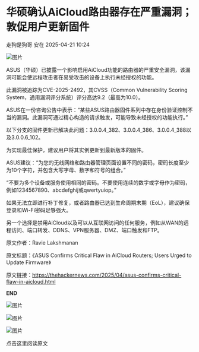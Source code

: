 #  华硕确认AiCloud路由器存在严重漏洞；敦促用户更新固件   
走狗是狗哥  安在   2025-04-21 10:24  
  
![图片](https://mmbiz.qpic.cn/mmbiz_gif/5eH7xATwT3icpLmjpDSQkXx16oAygiaJncke0vYYJvIkuzECibrQJcUW4oAedTuib1G9m372rleJRDNXNs54fBEVicg/640?wx_fmt=gif&from=appmsg&tp=webp&wxfrom=5&wx_lazy=1 "")  
  
  
ASUS（华硕）已披露一个影响启用AiCloud功能的路由器的严重安全漏洞，该漏洞可能会使远程攻击者在易受攻击的设备上执行未经授权的功能。  
  
  
此漏洞被追踪为CVE-2025-2492，其CVSS（Common Vulnerability Scoring System，通用漏洞评分系统）评分高达9.2（最高为10.0）。  
  
  
ASUS在一份咨询公告中表示：“某些ASUS路由器固件系列中存在身份验证控制不当的漏洞。此漏洞可通过精心构造的请求触发，可能导致未经授权的功能执行。”  
  
  
以下分支的固件更新已解决此问题：3.0.0.4_382、3.0.0.4_386、3.0.0.4_388以及3.0.0.6_102。  
  
  
为实现最佳保护，建议用户将其实例更新到最新版本的固件。  
  
  
ASUS建议：“为您的无线网络和路由器管理页面设置不同的密码，密码长度至少为10个字符，并包含大写字母、数字和符号的组合。”  
  
  
“不要为多个设备或服务使用相同的密码。不要使用连续的数字或字母作为密码，例如1234567890、abcdefghij或qwertyuiop。”  
  
  
如果无法立即进行补丁修复，或者路由器已达到生命周期末期（EoL），建议确保登录和Wi-Fi密码足够强大。  
  
  
另一个选择是禁用AiCloud以及可以从互联网访问的任何服务，例如从WAN的远程访问、端口转发、DDNS、VPN服务器、DMZ、端口触发和FTP。  
  
  
原文作者：Ravie Lakshmanan  
  
原文标题：《ASUS Confirms Critical Flaw in AiCloud Routers; Users Urged to Update Firmware》  
  
原文链接：https://thehackernews.com/2025/04/asus-confirms-critical-flaw-in-aicloud.html  
  
  
**END**  
  
  
  
  
![图片](https://mmbiz.qpic.cn/mmbiz_png/5eH7xATwT38GsAWe45N3w1gTbSxibA3SmS5aTicAGicFcGJE480foC3yyQ2E0HOmDsNt0ldGELFYycjNJJySBxCaw/640?wx_fmt=png&from=appmsg&wxfrom=5&wx_lazy=1&wx_co=1&tp=webp "")  
  
![图片](https://mmbiz.qpic.cn/mmbiz_jpg/5eH7xATwT38j3Ndib8YhjyiaBQhdzUe1AAfIzicyojXwPTCxD0QGZHhyRcRicJAHhUv382sYFibICoxjzktlJwEEPag/640?wx_fmt=other&wxfrom=5&wx_lazy=1&wx_co=1&tp=webp "")  
  
[](https://mp.weixin.qq.com/s?__biz=MzU5ODgzNTExOQ==&mid=2247638793&idx=1&sn=f97718ff464e75b284bd1db1d6070573&scene=21#wechat_redirect)  
  
[](https://mp.weixin.qq.com/s?__biz=MzU5ODgzNTExOQ==&mid=2247636140&idx=1&sn=8b53ff22bbfa15b46b0ed22fcb3a5f71&scene=21#wechat_redirect)  
  
  
![图片](https://mmbiz.qpic.cn/mmbiz_jpg/5eH7xATwT38HPkvxLkOy5rLCeVBtj8H9SUbVPNZbibc4N2knPCDFjTKduRLhiaAZVQShUa2IZqsBShI2GG2dpqBg/640?wx_fmt=other&from=appmsg&wxfrom=5&wx_lazy=1&wx_co=1&tp=webp "")  
  
  
点击这里阅读原文  
  

